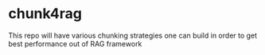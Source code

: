 # chunk4rag
This repo will have various chunking strategies one can build in order to get best performance out of RAG framework
